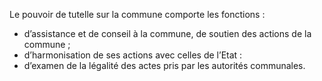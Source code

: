 Le pouvoir de tutelle sur la commune comporte les fonctions :
- d’assistance et de conseil à la commune, de soutien des actions de la commune ;
- d’harmonisation de ses actions avec celles de l’Etat :
- d’examen de la légalité des actes pris par les autorités communales.
